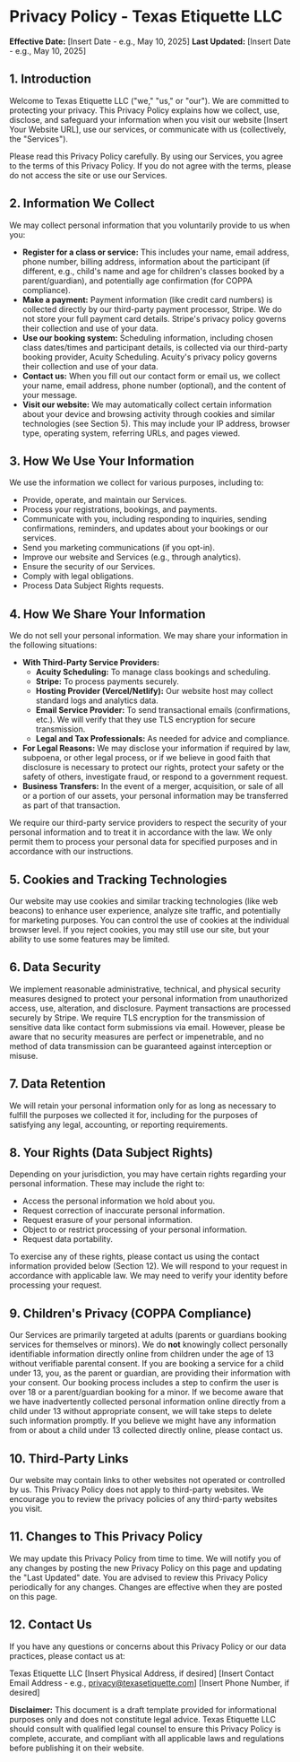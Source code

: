 # Privacy Policy - Texas Etiquette LLC

**Effective Date:** [Insert Date - e.g., May 10, 2025]
**Last Updated:** [Insert Date - e.g., May 10, 2025]

## 1. Introduction

Welcome to Texas Etiquette LLC ("we," "us," or "our"). We are committed to protecting your privacy. This Privacy Policy explains how we collect, use, disclose, and safeguard your information when you visit our website [Insert Your Website URL], use our services, or communicate with us (collectively, the "Services").

Please read this Privacy Policy carefully. By using our Services, you agree to the terms of this Privacy Policy. If you do not agree with the terms, please do not access the site or use our Services.

## 2. Information We Collect

We may collect personal information that you voluntarily provide to us when you:

- **Register for a class or service:** This includes your name, email address, phone number, billing address, information about the participant (if different, e.g., child's name and age for children's classes booked by a parent/guardian), and potentially age confirmation (for COPPA compliance).
- **Make a payment:** Payment information (like credit card numbers) is collected directly by our third-party payment processor, Stripe. We do not store your full payment card details. Stripe's privacy policy governs their collection and use of your data.
- **Use our booking system:** Scheduling information, including chosen class dates/times and participant details, is collected via our third-party booking provider, Acuity Scheduling. Acuity's privacy policy governs their collection and use of your data.
- **Contact us:** When you fill out our contact form or email us, we collect your name, email address, phone number (optional), and the content of your message.
- **Visit our website:** We may automatically collect certain information about your device and browsing activity through cookies and similar technologies (see Section 5). This may include your IP address, browser type, operating system, referring URLs, and pages viewed.

## 3. How We Use Your Information

We use the information we collect for various purposes, including to:

- Provide, operate, and maintain our Services.
- Process your registrations, bookings, and payments.
- Communicate with you, including responding to inquiries, sending confirmations, reminders, and updates about your bookings or our services.
- Send you marketing communications (if you opt-in).
- Improve our website and Services (e.g., through analytics).
- Ensure the security of our Services.
- Comply with legal obligations.
- Process Data Subject Rights requests.

## 4. How We Share Your Information

We do not sell your personal information. We may share your information in the following situations:

- **With Third-Party Service Providers:**
  - **Acuity Scheduling:** To manage class bookings and scheduling.
  - **Stripe:** To process payments securely.
  - **Hosting Provider (Vercel/Netlify):** Our website host may collect standard logs and analytics data.
  - **Email Service Provider:** To send transactional emails (confirmations, etc.). We will verify that they use TLS encryption for secure transmission.
  - **Legal and Tax Professionals:** As needed for advice and compliance.
- **For Legal Reasons:** We may disclose your information if required by law, subpoena, or other legal process, or if we believe in good faith that disclosure is necessary to protect our rights, protect your safety or the safety of others, investigate fraud, or respond to a government request.
- **Business Transfers:** In the event of a merger, acquisition, or sale of all or a portion of our assets, your personal information may be transferred as part of that transaction.

We require our third-party service providers to respect the security of your personal information and to treat it in accordance with the law. We only permit them to process your personal data for specified purposes and in accordance with our instructions.

## 5. Cookies and Tracking Technologies

Our website may use cookies and similar tracking technologies (like web beacons) to enhance user experience, analyze site traffic, and potentially for marketing purposes. You can control the use of cookies at the individual browser level. If you reject cookies, you may still use our site, but your ability to use some features may be limited.

## 6. Data Security

We implement reasonable administrative, technical, and physical security measures designed to protect your personal information from unauthorized access, use, alteration, and disclosure. Payment transactions are processed securely by Stripe. We require TLS encryption for the transmission of sensitive data like contact form submissions via email. However, please be aware that no security measures are perfect or impenetrable, and no method of data transmission can be guaranteed against interception or misuse.

## 7. Data Retention

We will retain your personal information only for as long as necessary to fulfill the purposes we collected it for, including for the purposes of satisfying any legal, accounting, or reporting requirements.

## 8. Your Rights (Data Subject Rights)

Depending on your jurisdiction, you may have certain rights regarding your personal information. These may include the right to:

- Access the personal information we hold about you.
- Request correction of inaccurate personal information.
- Request erasure of your personal information.
- Object to or restrict processing of your personal information.
- Request data portability.

To exercise any of these rights, please contact us using the contact information provided below (Section 12). We will respond to your request in accordance with applicable law. We may need to verify your identity before processing your request.

## 9. Children's Privacy (COPPA Compliance)

Our Services are primarily targeted at adults (parents or guardians booking services for themselves or minors). We do **not** knowingly collect personally identifiable information directly online from children under the age of 13 without verifiable parental consent. If you are booking a service for a child under 13, you, as the parent or guardian, are providing their information with your consent. Our booking process includes a step to confirm the user is over 18 or a parent/guardian booking for a minor. If we become aware that we have inadvertently collected personal information online directly from a child under 13 without appropriate consent, we will take steps to delete such information promptly. If you believe we might have any information from or about a child under 13 collected directly online, please contact us.

## 10. Third-Party Links

Our website may contain links to other websites not operated or controlled by us. This Privacy Policy does not apply to third-party websites. We encourage you to review the privacy policies of any third-party websites you visit.

## 11. Changes to This Privacy Policy

We may update this Privacy Policy from time to time. We will notify you of any changes by posting the new Privacy Policy on this page and updating the "Last Updated" date. You are advised to review this Privacy Policy periodically for any changes. Changes are effective when they are posted on this page.

## 12. Contact Us

If you have any questions or concerns about this Privacy Policy or our data practices, please contact us at:

Texas Etiquette LLC
[Insert Physical Address, if desired]
[Insert Contact Email Address - e.g., privacy@texasetiquette.com]
[Insert Phone Number, if desired]

**Disclaimer:** This document is a draft template provided for informational purposes only and does not constitute legal advice. Texas Etiquette LLC should consult with qualified legal counsel to ensure this Privacy Policy is complete, accurate, and compliant with all applicable laws and regulations before publishing it on their website.
